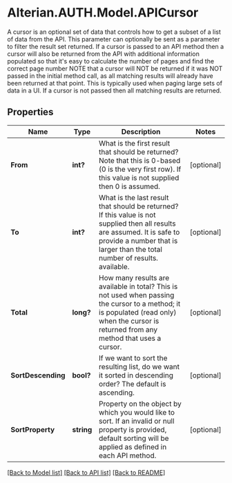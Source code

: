# Alterian.AUTH.Model.APICursor
A cursor is an optional set of data that controls how to get a subset of a list of data from the API.             This parameter can optionally be sent as a parameter to filter the result set returned.             If a cursor is passed to an API method then a cursor will also be returned from the API with additional information populated so that it's easy to calculate the number of pages and find the correct page number             NOTE that a cursor will NOT be returned if it was NOT passed in the initial method call, as all matching results will already have been returned at that point.             This is typically used when paging large sets of data in a UI.             If a cursor is not passed then all matching results are returned.

## Properties

Name | Type | Description | Notes
------------ | ------------- | ------------- | -------------
**From** | **int?** | What is the first result that should be returned? Note that this is 0-based (0 is the very first row). If this value is not supplied then 0 is assumed. | [optional] 
**To** | **int?** | What is the last result that should be returned? If this value is not supplied then all results are assumed. It is safe to provide a number that is larger than the total number of results.             available. | [optional] 
**Total** | **long?** | How many results are available in total? This is not used when passing the cursor to a method; it is populated (read only) when the cursor is returned from any method that uses a cursor. | [optional] 
**SortDescending** | **bool?** | If we want to sort the resulting list, do we want it sorted in descending order?  The default is ascending. | [optional] 
**SortProperty** | **string** | Property on the object by which you would like to sort.  If an invalid or null property is provided, default sorting will be applied as defined in each API method. | [optional] 

[[Back to Model list]](../README.md#documentation-for-models) [[Back to API list]](../README.md#documentation-for-api-endpoints) [[Back to README]](../README.md)


